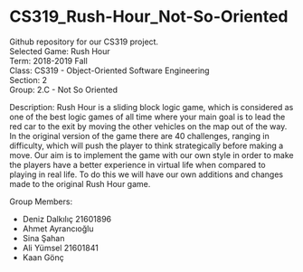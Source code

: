 # CS319_Rush-Hour_Not-So-Oriented  
Github repository for our CS319 project.  
Selected Game: Rush Hour  
Term: 2018-2019 Fall  
Class: CS319 - Object-Oriented Software Engineering  
Section: 2  
Group: 2.C - Not So Oriented  

Description: Rush Hour is a sliding block logic game, which is considered as one of the best logic games of all time where your main goal is to lead the red car to the exit by moving the other vehicles on the map out of the way. In the original version of the game there are 40 challenges, ranging in difficulty, which will push the player to think strategically before making a move. Our aim is to implement the game with our own style in order to make the players have a better experience in virtual life when compared to playing in real life. To do this we will have our own additions and changes made to the original Rush Hour game.

Group Members:  
- Deniz Dalkılıç 21601896
- Ahmet Ayrancıoğlu
- Sina Şahan
- Ali Yümsel 21601841
- Kaan Gönç
